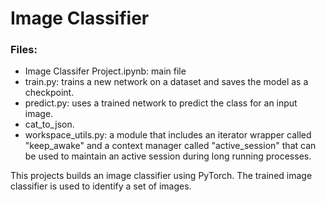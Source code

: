 # Image Classifier

### Files:
- Image Classifer Project.ipynb: main file
- train.py: trains a new network on a dataset and saves the model as a checkpoint.
- predict.py: uses a trained network to predict the class for an input image.
- cat_to_json.
- workspace_utils.py: a module that includes an iterator wrapper called "keep_awake" and a context
                      manager called "active_session" that can be used to maintain an active session during
                      long running processes.

This projects builds an image classifier using PyTorch. The trained image classifier is used to identify a set of images.
